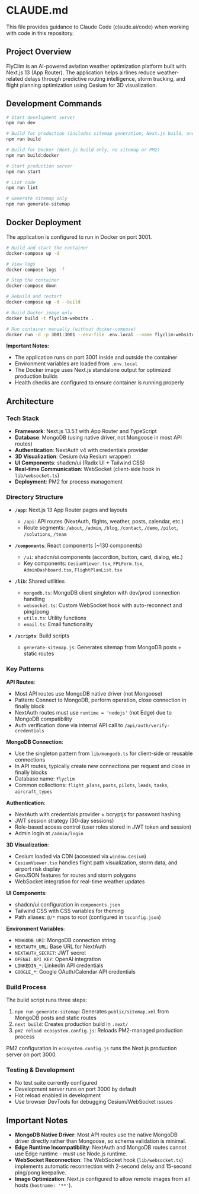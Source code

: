 # CLAUDE.md

This file provides guidance to Claude Code (claude.ai/code) when working with code in this repository.

## Project Overview

FlyClim is an AI-powered aviation weather optimization platform built with Next.js 13 (App Router). The application helps airlines reduce weather-related delays through predictive routing intelligence, storm tracking, and flight planning optimization using Cesium for 3D visualization.

## Development Commands

```bash
# Start development server
npm run dev

# Build for production (includes sitemap generation, Next.js build, and PM2 reload)
npm run build

# Build for Docker (Next.js build only, no sitemap or PM2)
npm run build:docker

# Start production server
npm run start

# Lint code
npm run lint

# Generate sitemap only
npm run generate-sitemap
```

## Docker Deployment

The application is configured to run in Docker on port 3001.

```bash
# Build and start the container
docker-compose up -d

# View logs
docker-compose logs -f

# Stop the container
docker-compose down

# Rebuild and restart
docker-compose up -d --build

# Build Docker image only
docker build -t flyclim-website .

# Run container manually (without docker-compose)
docker run -d -p 3001:3001 --env-file .env.local --name flyclim-website flyclim-website
```

**Important Notes:**
- The application runs on port 3001 inside and outside the container
- Environment variables are loaded from `.env.local`
- The Docker image uses Next.js standalone output for optimized production builds
- Health checks are configured to ensure container is running properly

## Architecture

### Tech Stack
- **Framework**: Next.js 13.5.1 with App Router and TypeScript
- **Database**: MongoDB (using native driver, not Mongoose in most API routes)
- **Authentication**: NextAuth v4 with credentials provider
- **3D Visualization**: Cesium (via Resium wrapper)
- **UI Components**: shadcn/ui (Radix UI + Tailwind CSS)
- **Real-time Communication**: WebSocket (client-side hook in `lib/websocket.ts`)
- **Deployment**: PM2 for process management

### Directory Structure

- **`/app`**: Next.js 13 App Router pages and layouts
  - `/api`: API routes (NextAuth, flights, weather, posts, calendar, etc.)
  - Route segments: `/about`, `/admin`, `/blog`, `/contact`, `/demo`, `/pilot`, `/solutions`, `/team`

- **`/components`**: React components (~130 components)
  - `/ui`: shadcn/ui components (accordion, button, card, dialog, etc.)
  - Key components: `CesiumViewer.tsx`, `FPLForm.tsx`, `AdminDashboard.tsx`, `FlightPlanList.tsx`

- **`/lib`**: Shared utilities
  - `mongodb.ts`: MongoDB client singleton with dev/prod connection handling
  - `websocket.ts`: Custom WebSocket hook with auto-reconnect and ping/pong
  - `utils.ts`: Utility functions
  - `email.ts`: Email functionality

- **`/scripts`**: Build scripts
  - `generate-sitemap.js`: Generates sitemap from MongoDB posts + static routes

### Key Patterns

**API Routes**:
- Most API routes use MongoDB native driver (not Mongoose)
- Pattern: Connect to MongoDB, perform operation, close connection in finally block
- NextAuth routes must use `runtime = 'nodejs'` (not Edge) due to MongoDB compatibility
- Auth verification done via internal API call to `/api/auth/verify-credentials`

**MongoDB Connection**:
- Use the singleton pattern from `lib/mongodb.ts` for client-side or reusable connections
- In API routes, typically create new connections per request and close in finally blocks
- Database name: `flyclim`
- Common collections: `flight_plans`, `posts`, `pilots`, `leads`, `tasks`, `aircraft_types`

**Authentication**:
- NextAuth with credentials provider + bcryptjs for password hashing
- JWT session strategy (30-day sessions)
- Role-based access control (user roles stored in JWT token and session)
- Admin login at `/admin/login`

**3D Visualization**:
- Cesium loaded via CDN (accessed via `window.Cesium`)
- `CesiumViewer.tsx` handles flight path visualization, storm data, and airport risk display
- GeoJSON features for routes and storm polygons
- WebSocket integration for real-time weather updates

**UI Components**:
- shadcn/ui configuration in `components.json`
- Tailwind CSS with CSS variables for theming
- Path aliases: `@/*` maps to root (configured in `tsconfig.json`)

**Environment Variables**:
- `MONGODB_URI`: MongoDB connection string
- `NEXTAUTH_URL`: Base URL for NextAuth
- `NEXTAUTH_SECRET`: JWT secret
- `OPENAI_API_KEY`: OpenAI integration
- `LINKEDIN_*`: LinkedIn API credentials
- `GOOGLE_*`: Google OAuth/Calendar API credentials

### Build Process

The build script runs three steps:
1. `npm run generate-sitemap`: Generates `public/sitemap.xml` from MongoDB posts and static routes
2. `next build`: Creates production build in `.next/`
3. `pm2 reload ecosystem.config.js`: Reloads PM2-managed production process

PM2 configuration in `ecosystem.config.js` runs the Next.js production server on port 3000.

### Testing & Development

- No test suite currently configured
- Development server runs on port 3000 by default
- Hot reload enabled in development
- Use browser DevTools for debugging Cesium/WebSocket issues

## Important Notes

- **MongoDB Native Driver**: Most API routes use the native MongoDB driver directly rather than Mongoose, so schema validation is minimal.
- **Edge Runtime Incompatibility**: NextAuth and MongoDB routes cannot use Edge runtime - must use Node.js runtime.
- **WebSocket Reconnection**: The WebSocket hook (`lib/websocket.ts`) implements automatic reconnection with 2-second delay and 15-second ping/pong keepalive.
- **Image Optimization**: Next.js configured to allow remote images from all hosts (`hostname: '**'`).
